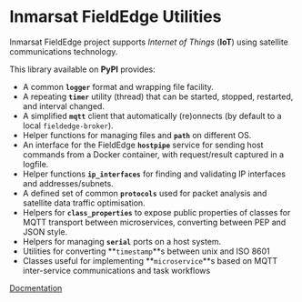 # Inmarsat FieldEdge Utilities

Inmarsat FieldEdge project supports *Internet of Things* (**IoT**) using
satellite communications technology.

This library available on **PyPI** provides:

* A common **`logger`** format and wrapping file facility.
* A repeating **`timer`** utility (thread) that can be started, stopped,
restarted, and interval changed.
* A simplified **`mqtt`** client that automatically (re)onnects
(by default to a local `fieldedge-broker`).
* Helper functions for managing files and **`path`** on different OS.
* An interface for the FieldEdge **`hostpipe`** service for sending host
commands from a Docker container, with request/result captured in a logfile.
* Helper functions **`ip_interfaces`** for finding and validating IP interfaces
and addresses/subnets.
* A defined set of common **`protocols`** used for packet analysis and
satellite data traffic optimisation.
* Helpers for **`class_properties`** to expose public properties of classes
for MQTT transport between microservices, converting between PEP and JSON style.
* Helpers for managing **`serial`** ports on a host system.
* Utilities for converting **`timestamp`**s between unix and ISO 8601
* Classes useful for implementing **`microservice`**s based on MQTT
inter-service communications and task workflows

[Docmentation](https://inmarsat-enterprise.github.io/fieldedge-utilities/)
